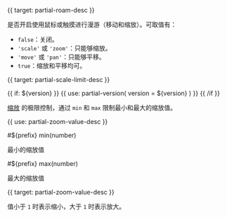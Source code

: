 
{{ target: partial-roam-desc }}

<ExampleUIControlEnum options="true,false,scale,move" />

是否开启使用鼠标或触摸进行漫游（移动和缩放）。可取值有：

+ `false`：关闭。
+ `'scale'` 或 `'zoom'`：只能够缩放。
+ `'move'` 或 `'pan'`：只能够平移。
+ `true`：缩放和平移均可。


{{ target: partial-scale-limit-desc }}

{{ if: ${version} }}
{{ use: partial-version(
    version = ${version}
) }}
{{ /if }}

[缩放](~${componentNameInLink}.roam) 的极限控制，通过 `min` 和 `max` 限制最小和最大的缩放值。

{{ use: partial-zoom-value-desc }}

#${prefix} min(number)

最小的缩放值

#${prefix} max(number)

最大的缩放值


{{ target: partial-zoom-value-desc }}

值小于 `1` 时表示缩小，大于 `1` 时表示放大。
